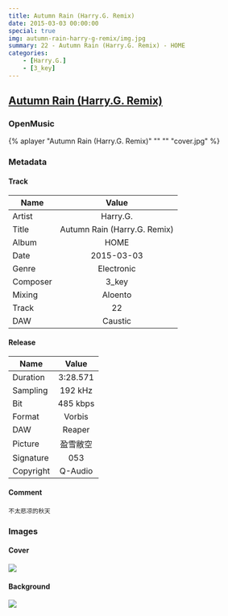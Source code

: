 ```yaml
---
title: Autumn Rain (Harry.G. Remix)
date: 2015-03-03 00:00:00
special: true
img: autumn-rain-harry-g-remix/img.jpg
summary: 22 - Autumn Rain (Harry.G. Remix) - HOME
categories:
    - [Harry.G.]
    - [3_key]
---
```


## [Autumn Rain (Harry.G. Remix)]()

### OpenMusic
{% aplayer "Autumn Rain (Harry.G. Remix)" "" "" "cover.jpg" %}

### Metadata
#### Track

Name|Value
---|:--:
Artist|Harry.G.
Title|Autumn Rain (Harry.G. Remix)
Album|HOME
Date|2015-03-03
Genre|Electronic
Composer|3_key
Mixing|Aloento
Track|22
DAW|Caustic

#### Release

Name|Value
---|:--:
Duration|3:28.571
Sampling|192 kHz
Bit|485 kbps
Format|Vorbis
DAW|Reaper
Picture|盈雪敝空
Signature|053
Copyright|Q-Audio

#### Comment
``` text
不太悲凉的秋天
```

### Images
#### Cover
![](cover.jpg)

#### Background
![](img.jpg)
